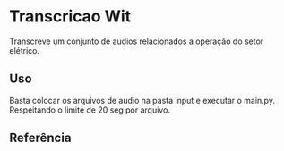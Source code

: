 # Transcricao Wit

Transcreve um conjunto de audios relacionados a operação do setor elétrico.

## Uso

Basta colocar os arquivos de audio na pasta input e executar o main.py. Respeitando o limite de 20 seg por arquivo.

## Referência
